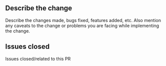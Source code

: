 ## Describe the change

Describe the changes made, bugs fixed, features added, etc. Also mention any caveats to the change or problems you are facing while implementing the change.

## Issues closed

Issues closed/related to this PR
